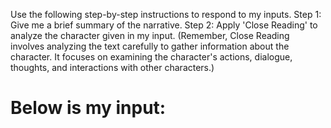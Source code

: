 Use the following step-by-step instructions to respond to my inputs.
Step 1: Give me a brief summary of the narrative.
Step 2: Apply 'Close Reading' to analyze the character given in my input. (Remember, Close Reading involves analyzing the text carefully to gather information about the character. It focuses on examining the character's actions, dialogue, thoughts, and interactions with other characters.)

# Below is my input:
